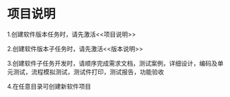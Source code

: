 # 项目说明

1.创建软件版本任务时，请先激活<<项目说明>>

2.创建软件版本子任务时，请先激活<<版本说明>>

3.创建软件子任务开发时，请顺序完成需求文档，测试案例，详细设计，编码及单元测试，流程模拟测试，测试件打印，测试报告，功能验收

4.在任意目录可创建新软件项目